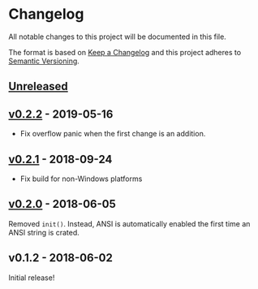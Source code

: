 # Changelog
All notable changes to this project will be documented in this file.

The format is based on [Keep a Changelog](http://keepachangelog.com/en/1.0.0/)
and this project adheres to [Semantic Versioning](http://semver.org/spec/v2.0.0.html).

## [Unreleased]

## [v0.2.2] - 2019-05-16

- Fix overflow panic when the first change is an addition.

## [v0.2.1] - 2018-09-24

- Fix build for non-Windows platforms

## [v0.2.0] - 2018-06-05
Removed `init()`. Instead, ANSI is automatically enabled the first time an ANSI string is crated.

## v0.1.2 - 2018-06-02
Initial release!

[Unreleased]: https://github.com/cad97/colored-diff/compare/v0.2.2...HEAD
[v0.2.0]: https://github.com/cad97/colored-diff/compare/v0.1.2...v0.2.0
[v0.2.1]: https://github.com/cad97/colored-diff/compare/v0.2.0...v0.2.1
[v0.2.2]: https://github.com/cad97/colored-diff/compare/v0.2.1...v0.2.2
